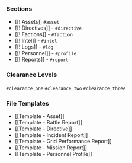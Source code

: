 ### Sections
- [[! Assets]] `#asset`
- [[! Directives]] - `#directive`
- [[! Factions]] - `#faction`
- [[! Intel]] - `#intel`
- [[! Logs]] - `#log`
- [[! Personnel]] - `#profile`
- [[! Reports]] - `#report`

### Clearance Levels
`#clearance_one` 
`#clearance_two`
`#clearance_three`

### File Templates
- [[Template - Asset]]
- [[Template - Battle Report]]
- [[Template - Directive]]
- [[Template - Incident Report]]
- [[Template - Grid Performance Report]]
- [[Template - Mission Report]]
- [[Template - Personnel Profile]]


